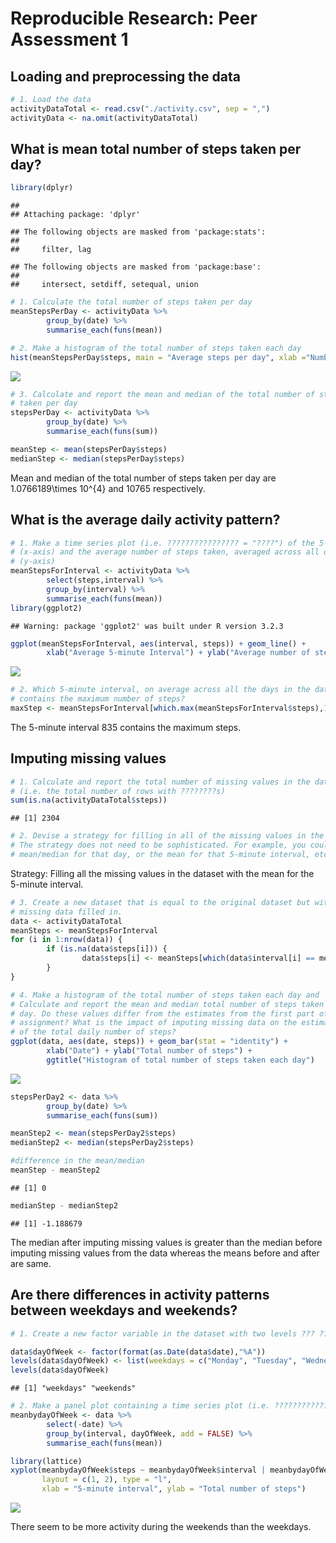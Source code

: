 # Reproducible Research: Peer Assessment 1


## Loading and preprocessing the data

```r
# 1. Load the data
activityDataTotal <- read.csv("./activity.csv", sep = ",")
activityData <- na.omit(activityDataTotal)
```

## What is mean total number of steps taken per day?

```r
library(dplyr)
```

```
## 
## Attaching package: 'dplyr'
```

```
## The following objects are masked from 'package:stats':
## 
##     filter, lag
```

```
## The following objects are masked from 'package:base':
## 
##     intersect, setdiff, setequal, union
```

```r
# 1. Calculate the total number of steps taken per day
meanStepsPerDay <- activityData %>%
        group_by(date) %>%
        summarise_each(funs(mean))

# 2. Make a histogram of the total number of steps taken each day
hist(meanStepsPerDay$steps, main = "Average steps per day", xlab ="Number of steps")
```

![](PA1_template_files/figure-html/unnamed-chunk-2-1.png)

```r
# 3. Calculate and report the mean and median of the total number of steps 
# taken per day
stepsPerDay <- activityData %>%
        group_by(date) %>%
        summarise_each(funs(sum))

meanStep <- mean(stepsPerDay$steps)
medianStep <- median(stepsPerDay$steps)
```
Mean and median of the total number of steps taken per day are 1.0766189\times 10^{4} and
10765 respectively.

## What is the average daily activity pattern?

```r
# 1. Make a time series plot (i.e. ???????????????? = "????") of the 5-minute interval
# (x-axis) and the average number of steps taken, averaged across all days 
# (y-axis)
meanStepsForInterval <- activityData %>%
        select(steps,interval) %>%
        group_by(interval) %>%
        summarise_each(funs(mean))
library(ggplot2)
```

```
## Warning: package 'ggplot2' was built under R version 3.2.3
```

```r
ggplot(meanStepsForInterval, aes(interval, steps)) + geom_line() +
        xlab("Average 5-minute Interval") + ylab("Average number of steps taken")
```

![](PA1_template_files/figure-html/unnamed-chunk-3-1.png)

```r
# 2. Which 5-minute interval, on average across all the days in the dataset, 
# contains the maximum number of steps?
maxStep <- meanStepsForInterval[which.max(meanStepsForInterval$steps),1]
```
The 5-minute interval 835 contains the maximum steps.

## Imputing missing values

```r
# 1. Calculate and report the total number of missing values in the dataset 
# (i.e. the total number of rows with ????????s)
sum(is.na(activityDataTotal$steps))
```

```
## [1] 2304
```

```r
# 2. Devise a strategy for filling in all of the missing values in the dataset. 
# The strategy does not need to be sophisticated. For example, you could use the 
# mean/median for that day, or the mean for that 5-minute interval, etc.
```
Strategy: Filling all the missing values in the dataset with the mean for the 
5-minute interval.


```r
# 3. Create a new dataset that is equal to the original dataset but with the 
# missing data filled in.
data <- activityDataTotal
meanSteps <- meanStepsForInterval
for (i in 1:nrow(data)) {
        if (is.na(data$steps[i])) {
                data$steps[i] <- meanSteps[which(data$interval[i] == meanSteps$interval),]$steps
        }
}

# 4. Make a histogram of the total number of steps taken each day and 
# Calculate and report the mean and median total number of steps taken per 
# day. Do these values differ from the estimates from the first part of the 
# assignment? What is the impact of imputing missing data on the estimates 
# of the total daily number of steps?
ggplot(data, aes(date, steps)) + geom_bar(stat = "identity") +
        xlab("Date") + ylab("Total number of steps") +
        ggtitle("Histogram of total number of steps taken each day")
```

![](PA1_template_files/figure-html/unnamed-chunk-5-1.png)

```r
stepsPerDay2 <- data %>%
        group_by(date) %>%
        summarise_each(funs(sum))

meanStep2 <- mean(stepsPerDay2$steps)
medianStep2 <- median(stepsPerDay2$steps)

#difference in the mean/median
meanStep - meanStep2
```

```
## [1] 0
```

```r
medianStep - medianStep2
```

```
## [1] -1.188679
```
The median after imputing missing values is greater than the median before
imputing missing values from the data whereas the means before and after are
same.

## Are there differences in activity patterns between weekdays and weekends?

```r
# 1. Create a new factor variable in the dataset with two levels ??? ???weekday??? and # ???weekend??? indicating whether a given date is a weekday or weekend day.

data$dayOfWeek <- factor(format(as.Date(data$date),"%A"))
levels(data$dayOfWeek) <- list(weekdays = c("Monday", "Tuesday", "Wednesday", "Thursday", "Friday"), weekends = c("Saturday", "Sunday"))
levels(data$dayOfWeek)
```

```
## [1] "weekdays" "weekends"
```

```r
# 2. Make a panel plot containing a time series plot (i.e. ???????????????? = "????") of the #5-minute interval (x-axis) and the average number of steps taken, averaged across all #weekday days or weekend days (y-axis). See the README file in the GitHub repository to #see an example of what this plot should look like using simulated data.
meanbydayOfWeek <- data %>%
        select(-date) %>%
        group_by(interval, dayOfWeek, add = FALSE) %>%
        summarise_each(funs(mean))

library(lattice)
xyplot(meanbydayOfWeek$steps ~ meanbydayOfWeek$interval | meanbydayOfWeek$dayOfWeek, 
       layout = c(1, 2), type = "l", 
       xlab = "5-minute interval", ylab = "Total number of steps")
```

![](PA1_template_files/figure-html/unnamed-chunk-6-1.png)


There seem to be more activity during the weekends than the weekdays.

